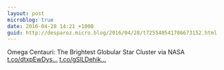 ```yaml
---
layout: post
microblog: true
date: 2016-04-28 14:21 +1000
guid: http://desparoz.micro.blog/2016/04/28/t725540541786673152.html
---
```

Omega Centauri: The Brightest Globular Star Cluster    via NASA [t.co/dtxpEwDys...](https://t.co/dtxpEwDysm) [t.co/gSlLDehik...](https://t.co/gSlLDehikv)
